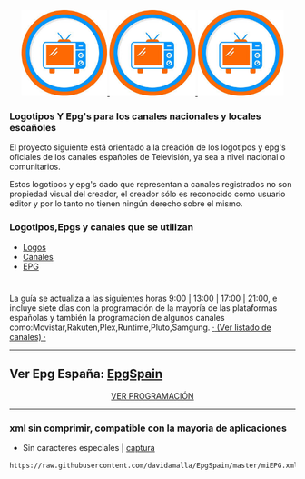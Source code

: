 <p align="center">
  <a href="https://github.com/davidmuma/EPG_dobleM"> <img src="https://raw.githubusercontent.com/davidamalla/logos/refs/heads/main/Logotipos-TV/IMG_1322.jpeg" width="30%" height="30%"> </a>
  <a href="https://github.com/davidmuma/Canales_dobleM"> <img src="https://raw.githubusercontent.com/davidamalla/logos/refs/heads/main/Logotipos-TV/IMG_1322.jpeg" width="30%" height="30%"> </a>
  <a href="https://github.com/davidmuma/Docker_dobleM"> <img src="https://raw.githubusercontent.com/davidamalla/logos/refs/heads/main/Logotipos-TV/IMG_1322.jpeg" width="30%" height="30%"> </a>
</p>

### Logotipos Y Epg's para los canales nacionales y locales esoañoles
El proyecto siguiente está orientado a la creación de los logotipos y epg's oficiales de los canales españoles de Televisión, ya sea a nivel nacional o comunitarios.

Estos logotipos y epg's dado que representan a canales registrados no son propiedad visual del creador, el creador sólo es reconocido como usuario editor y por lo tanto no tienen ningún derecho sobre el mismo.

### Logotipos,Epgs y canales que se utilizan
- [Logos](https://github.com/davidamalla/logos/tree/main/Logotipos-TV)
- [Canales](https://github.com/davidamalla/logos/blob/main/EpgSpain/Canales.txt)
- [EPG](https://raw.githubusercontent.com/davidamalla/EpgSpain/master/miEPG.xml)
#
<p align="left">
La guía se actualiza a las siguientes horas 9:00 | 13:00 | 17:00 | 21:00, e incluye siete días con la programación de la mayoría de las plataformas españolas y también la programación de algunos canales como:Movistar,Rakuten,Plex,Runtime,Pluto,Samgung.       
 <a href="https://github.com/davidamalla/logos/blob/main/EpgSpain/Canales.txt">·</a><a href="https://github.com/davidamalla/logos/blob/main/EpgSpain/Canales.txt"> (Ver listado de canales) </a><a href="https://github.com/davidamalla/logos/blob/main/EpgSpain/Canales.txt">·</a>
</p>

***

<h2 align="left">
 Ver Epg España: <a href="https://raw.githubusercontent.com/davidamalla/EpgSpain/master/miEPG.xml">EpgSpain</a>
</h2>

<p align="center">
<a href="https://davidmuma.github.io/EPG/">VER PROGRAMACIÓN</a>
</p>

***
### xml sin comprimir, compatible con la mayoria de aplicaciones
- Sin caracteres especiales | [captura](https://raw.githubusercontent.com/davidmuma/Canales_dobleM/master/Varios/EPG/iptvsin.jpg)
```
https://raw.githubusercontent.com/davidamalla/EpgSpain/master/miEPG.xml
```
